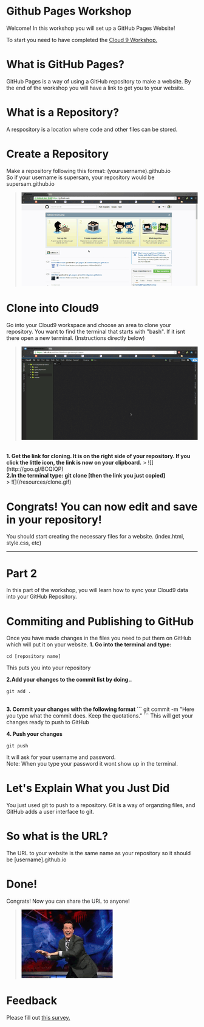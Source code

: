 # Github Pages Workshop

Welcome! In this workshop you will set up a GitHub Pages Website!

To start you need to have completed the <a href="https://github.com/hackedu/hackedu/tree/master/workshops/contrib/cloud9">Cloud 9 Workshop.</a>

# What is GitHub Pages?
GitHub Pages is a way of using a GitHub repository to make a website.
By the end of the workshop you will have a link to get you to your website.

# What is a Repository?
A respository is a location where code and other files can be stored.
# Create a Repository
Make a repository following this format:
(yourusername).github.io
<br>
So if your username is supersam, your repository would be supersam.github.io
> ![](/resources/createrepo.gif)

# Clone into Cloud9
Go into your Cloud9 workspace and choose an area to clone your repository. You want to find the terminal that starts with "bash". If it isnt there open a new terminal. (Instructions directly below)
<br>
> ![](/resources/openterm.gif)

<br>
<b>1. Get the link for cloning. It is on the right side of your repository. If you click the little icon, the link is now on your clipboard.</b>
> ![](http://goo.gl/BCQIQP)

<br>
<b>2.In the terminal type: git clone [then the link you just copied]</b> 
<br>
> ![](/resources/clone.gif)
<br>

# Congrats! You can now edit and save in your repository!
You should start creating the necessary files for a website. (index.html, style.css, etc)
<hr>

# Part 2
In this part of the workshop, you will learn how to sync your Cloud9 data into your GitHub Repository.

# Commiting and Publishing to GitHub
Once you have made changes in the files you need to put them on GitHub which will put it on your website.
 <b> 1. Go into the terminal and type: </b>
 ```
 cd [repository name]
 ```
 
 This puts you into your repository
 <br>
 
 <b> 2.Add your changes to the commit list by doing.. </b>
 ```
 git add .
 ```
 <br>
 <b> 3. Commit your changes with the following format </b>
  ```
  git commit -m "Here you type what the commit does. Keep the quotations."
  ```
  This will get your changes ready to push to GitHub
  <br>
  
  <b>4. Push your changes</b>
  ```
  git push
  ```
  It will ask for your username and password. <br>
  Note: When you type your password it wont show up in the terminal.
  
# Let's Explain What you Just Did
  You just used git to push to a repository. Git is a way of organzing files, and GitHub adds a user interface to git.

# So what is the URL?
The URL to your website is the same name as your repository so it should be [username].github.io

# Done!

Congrats! Now you can share the URL to anyone!


> ![](resources/celebrate.gif)

# Feedback
Please fill out [this survey.](http://goo.gl/forms/KSUwTTB9K7)